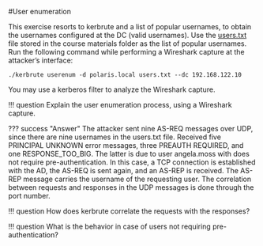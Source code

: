#User enumeration

This exercise resorts to kerbrute and a list of popular usernames, to obtain the usernames configured at the DC (valid usernames). Use the [users.txt](../intra-domain-attacks/users.txt) file stored in the course materials folder as the list of popular usernames. Run the following command while performing a Wireshark capture at the attacker’s interface:
```
./kerbrute userenum -d polaris.local users.txt --dc 192.168.122.10
```
You may use a kerberos filter to analyze the Wireshark capture.

!!! question
    Explain the user enumeration process, using a Wireshark capture.

??? success "Answer"
    The attacker sent nine AS-REQ messages over UDP, since there are nine usernames in the users.txt file. Received five PRINCIPAL UNKNOWN error messages, three PREAUTH REQUIRED, and one RESPONSE_TOO_BIG. The latter is due to user angela.moss with does not require pre-authentication. In this case, a TCP connection is established with the AD, the AS-REQ is sent again, and an AS-REP is received. The AS-REP message carries the username of the requesting user. The correlation between requests and responses in the UDP messages is done through the port number. 

!!! question
    How does kerbrute correlate the requests with the responses?

!!! question
    What is the behavior in case of users not requiring pre-authentication?

